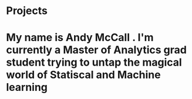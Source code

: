 # Projects 
# My name is Andy McCall . I'm currently a Master of Analytics grad student trying to untap the magical world of Statiscal and Machine learning

